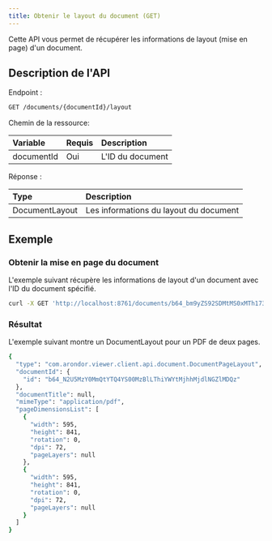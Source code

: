 ```yaml
---
title: Obtenir le layout du document (GET)
---
```


Cette API vous permet de récupérer les informations de layout (mise en page) d'un document.

## Description de l'API

Endpoint :
```bash
GET /documents/{documentId}/layout
```


Chemin de la ressource:

| Variable   | Requis | Description       |
|:-----------|:-------|:------------------|
| documentId | Oui    | L'ID du document  |

Réponse :

| Type           | Description                            |
|:---------------|:---------------------------------------|
| DocumentLayout | Les informations du layout du document |

## Exemple

### Obtenir la mise en page du document

L'exemple suivant récupère les informations de layout d'un document avec 
l'ID du document spécifié.

```bash
curl -X GET 'http://localhost:8761/documents/b64_bm9yZS92SDMtMS0xMTh1735080237/layout'
```

### Résultat

L'exemple suivant montre un DocumentLayout pour un PDF de deux pages.

```bash
{
  "type": "com.arondor.viewer.client.api.document.DocumentPageLayout",
  "documentId": {
    "id": "b64_N2U5MzY0MmQtYTQ4YS00MzBlLThiYWYtMjhhMjdlNGZlMDQz"
  },
  "documentTitle": null,
  "mimeType": "application/pdf",
  "pageDimensionsList": [
    {
      "width": 595,
      "height": 841,
      "rotation": 0,
      "dpi": 72,
      "pageLayers": null
    },
    {
      "width": 595,
      "height": 841,
      "rotation": 0,
      "dpi": 72,
      "pageLayers": null
    }
  ]
}
```